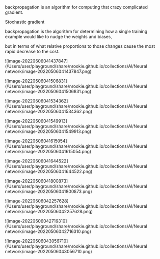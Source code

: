 backpropagation is an algorithm for computing that crazy complicated gradient.





Stochastic gradient 



backpropagation is the algorithm  for determining how a single training example would like to nudge the weights and biases,



but in terms of what relative proportions to those changes cause the most rapid decrease to the cost.  

![image-20220506041437847](/Users/user/playground/share/nrookie.github.io/collections/AI/Neural network/image-20220506041437847.png)





![image-20220506041506831](/Users/user/playground/share/nrookie.github.io/collections/AI/Neural network/image-20220506041506831.png)





![image-20220506041534362](/Users/user/playground/share/nrookie.github.io/collections/AI/Neural network/image-20220506041534362.png)



![image-20220506041549913](/Users/user/playground/share/nrookie.github.io/collections/AI/Neural network/image-20220506041549913.png)



![image-20220506041615054](/Users/user/playground/share/nrookie.github.io/collections/AI/Neural network/image-20220506041615054.png)







![image-20220506041644522](/Users/user/playground/share/nrookie.github.io/collections/AI/Neural network/image-20220506041644522.png)





![image-20220506041800873](/Users/user/playground/share/nrookie.github.io/collections/AI/Neural network/image-20220506041800873.png)





![image-20220506042257628](/Users/user/playground/share/nrookie.github.io/collections/AI/Neural network/image-20220506042257628.png)



![image-20220506042716310](/Users/user/playground/share/nrookie.github.io/collections/AI/Neural network/image-20220506042716310.png)







![image-20220506043056710](/Users/user/playground/share/nrookie.github.io/collections/AI/Neural network/image-20220506043056710.png)



